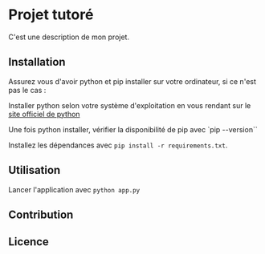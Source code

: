 # Projet tutoré

C'est une description de mon projet.

## Installation

Assurez vous d'avoir python et pip installer sur votre ordinateur, si ce n'est pas le cas :

Installer python selon votre système d'exploitation en vous rendant sur le [site officiel de python](https://www.python.org/)

Une fois python installer, vérifier la disponibilité de pip avec `pip --version``

Installez les dépendances avec `pip install -r requirements.txt`.

## Utilisation

Lancer l'application avec `python app.py`

## Contribution

## Licence
